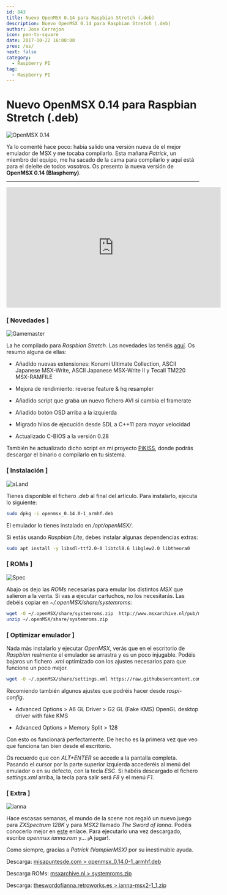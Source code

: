 ```yaml
---
id: 843
title: Nuevo OpenMSX 0.14 para Raspbian Stretch (.deb)
description: Nuevo OpenMSX 0.14 para Raspbian Stretch (.deb)
author: Jose Cerrejon
icon: pen-to-square
date: 2017-10-22 16:00:00
prev: /es/
next: false
category:
  - Raspberry PI
tag:
  - Raspberry PI
---
```


# Nuevo OpenMSX 0.14 para Raspbian Stretch (.deb)

![OpenMSX 0.14](/images/2017/10/openmsx_014.png "OpenMSX 0.14")

Ya lo comenté hace poco: había salido una versión nueva de el mejor emulador de MSX y me tocaba compilarlo. Esta mañana *Patrick*, un miembro del equipo, me ha sacado de la cama para compilarlo y aquí está para el deleite de todos vosotros. Os presento la nueva versión de **OpenMSX 0.14 (Blasphemy)**.

- - -
<iframe width="560" height="315" src="https://www.youtube.com/embed/z3vvoXpfbws" frameborder="0" allowfullscreen></iframe>

###  [ Novedades ]

![Gamemaster](/images/msx_GameMaster.jpg)

La he compilado para *Raspbian Stretch*. Las novedades las tenéis [aquí](https://raw.githubusercontent.com/openMSX/openMSX/RELEASE_0_14_0/doc/release-notes.txt). Os resumo alguna de ellas:

* Añadido nuevas extensiones: Konami Ultimate Collection, ASCII Japanese MSX-Write, ASCII Japanese MSX-Write II y Tecall TM220 MSX-RAMFILE

* Mejora de rendimiento: reverse feature & hq resampler

* Añadido  script que graba un nuevo fichero AVI si cambia el framerate

* Añadido botón OSD arriba a la izquierda

* Migrado hilos de ejecución desde SDL a C++11 para mayor velocidad

* Actualizado C-BIOS a la versión 0.28

También he actualizado dicho script en mi proyecto [PiKISS](https://github.com/jmcerrejon/PiKISS), donde podrás descargar el binario o compilarlo en tu sistema. 

###  [ Instalación ]

![aLand](/images/msx_AtleticLand.jpg)

Tienes disponible el fichero *.deb* al final del artículo. Para instalarlo, ejecuta lo siguiente:

```bash
sudo dpkg -i openmsx_0.14.0-1_armhf.deb
```

El emulador lo tienes instalado en */opt/openMSX/*. 

Si estás usando *Raspbian Lite*, debes instalar algunas dependencias extras:

```bash
sudo apt install -y libsdl-ttf2.0-0 libtcl8.6 libglew2.0 libtheora0
```

###  [ ROMs ]

![Spec](/images/2014/03/svi-728.jpg)

Abajo os dejo las *ROMs* necesarias para emular los distintos *MSX* que salieron a la venta. Si vas a ejecutar cartuchos, no los necesitarás. Las debéis copiar en *~/.openMSX/share/systemroms*:

```bash
wget -O ~/.openMSX/share/systemroms.zip  http://www.msxarchive.nl/pub/msx/emulator/openMSX/systemroms.zip
unzip ~/.openMSX/share/systemroms.zip
```

###  [ Optimizar emulador ]

Nada más instalarlo y ejecutar *OpenMSX*, verás que en el escritorio de *Raspbian* realmente el emulador se arrastra y es un poco injugable. Podéis bajaros un fichero *.xml* optimizado con los ajustes necesarios para que funcione un poco mejor.

```bash
wget -O ~/.openMSX/share/settings.xml https://raw.githubusercontent.com/jmcerrejon/PiKISS/master/res/settings.xml
```

Recomiendo también algunos ajustes que podréis hacer desde *raspi-config*.

* Advanced Options > A6 GL Driver >  G2 GL (Fake KMS) OpenGL desktop driver with fake KMS

* Advanced Options > Memory Split > 128

Con esto os funcionará perfectamente. De hecho es la primera vez que veo que funciona tan bien desde el escritorio.

Os recuerdo que con *ALT+ENTER* se accede a la pantalla completa. Pasando el cursor por la parte superior izquierda accederéis al menú del emulador o en su defecto, con la tecla *ESC*. Si habéis descargado el fichero *settings.xml* arriba, la tecla para salir será *F8* y el menú *F1*.

###  [ Extra ]

![ianna](/images/2017/10/ianna.png)

Hace escasas semanas, el mundo de la scene nos regaló un nuevo juego para *ZXSpectrum 128K* y para *MSX2* llamado *The Sword of Ianna*. Podéis conocerlo mejor en [este](http://theswordofianna.retroworks.es/) enlace. Para ejecutarlo una vez descargado, escribe *openmsx ianna.rom* y... ¡A jugar!.

Como siempre, gracias a *Patrick (VampierMSX)* por su inestimable ayuda.

Descarga: [misapuntesde.com > openmsx_0.14.0-1_armhf.deb](/res/openmsx_0.14.0-1_armhf.deb)

Descarga ROMs: [msxarchive.nl > systemroms.zip](http://www.msxarchive.nl/pub/msx/emulator/openMSX/systemroms.zip)

Descarga: [theswordofianna.retroworks.es > ianna-msx2-1_1.zip](http://www.retroworks.es/php/download.php?file=ianna-msx2-1_1.zip)
